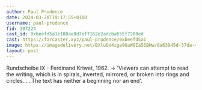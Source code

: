 ```yaml
---
author: Paul Prudence
date: 2024-03-28T19:17:55+0100
username: paul-prudence
fid: 307224
cast_id: 0xbeefd5a1e108ae8d7ef7162e2adcba655f7200ed
cast: https://farcaster.xyz/paul-prudence/0xbeefd5a1
image: https://imagedelivery.net/BXluQx4ige9GuW0Ia56BHw/8a63945d-37da-42ad-ec45-521febe72a00/original
layout: post
---
```


Rundscheibe IX - Ferdinand Kriwet, 1962.
→
'Viewers can attempt to read the writing, which is in spirals, inverted, mirrored, or broken into rings and circles......The text has neither a beginning nor an end'.

<img src='https://imagedelivery.net/BXluQx4ige9GuW0Ia56BHw/8a63945d-37da-42ad-ec45-521febe72a00/original' alt='' referrerpolicy='no-referrer'/>
